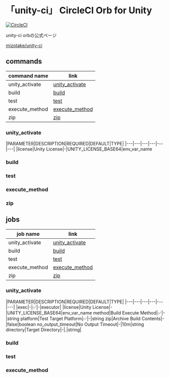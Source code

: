 # 「unity-ci」 CircleCI Orb for Unity

[![CircleCI](https://circleci.com/gh/MizoTake/unity-ci.svg?style=svg)](https://circleci.com/gh/MizoTake/unity-ci)

unity-ci orbの公式ページ

[mizotake/unity-ci](https://circleci.com/orbs/registry/orb/mizotake/unity-ci)

## commands
|command name|link|
|---|---|
|unity_activate|[unity_activate](#unity_activate)|
|build|[build](#build)|
|test|[test](#test)|
|execute_method|[execute_method](execute_method)|
|zip|[zip](zip)|

### unity_activate

|PARAMETER|DESCRIPTION|REQUIRED|DEFAULT|TYPE|
|---|---|---|---|---|---|
|license|Unity License|-|UNITY_LICENSE_BASE64|env_var_name

### build

### test

### execute_method

### zip

## jobs

|job name|link|
|---|---|
|unity_activate|[unity_activate](#unity_activate)|
|build|[build](#build)|
|test|[test](#test)|
|execute_method|[execute_method](execute_method)|
|zip|[zip](zip)|

### unity_activate

|PARAMETER|DESCRIPTION|REQUIRED|DEFAULT|TYPE|
|---|---|---|---|---|---|
|exec|-|:white_check_mark:|-|executor|
|license|Unity License|-|UNITY_LICENSE_BASE64|env_var_name
method|Build Execute Method|:white_check_mark:|-|string
platform|Test Target Platform|:white_check_mark:|-|string
zip|Archive Build Contents|-|false|boolean
no_output_timeout|No Output Timeout|-|10m|string
directory|Target Directory|-|.|string|

### build

### test

### execute_method
